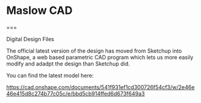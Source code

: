# Maslow CAD
===

Digital Design Files

The official latest version of the design has moved from Sketchup into OnShape, a web based
parametric CAD program which lets us more easily modify and adadpt the design than Sketchup
did. 

You can find the latest model here:

https://cad.onshape.com/documents/541f931ef1cd300726f54cf3/w/2e46e46e415d8c274b77c05c/e/bbd5cb914ffed6d673f649a3
